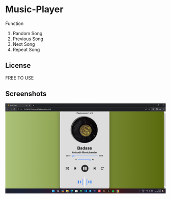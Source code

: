
# Music-Player

Function
1) Random Song
2) Previous Song
3) Next Song
4) Repeat Song


## License
FREE TO USE


## Screenshots

![Screenshot](https://github.com/vasanth2610/Music-Player/blob/main/Screenshot/Screenshot%202023-10-22%20193017.png)

